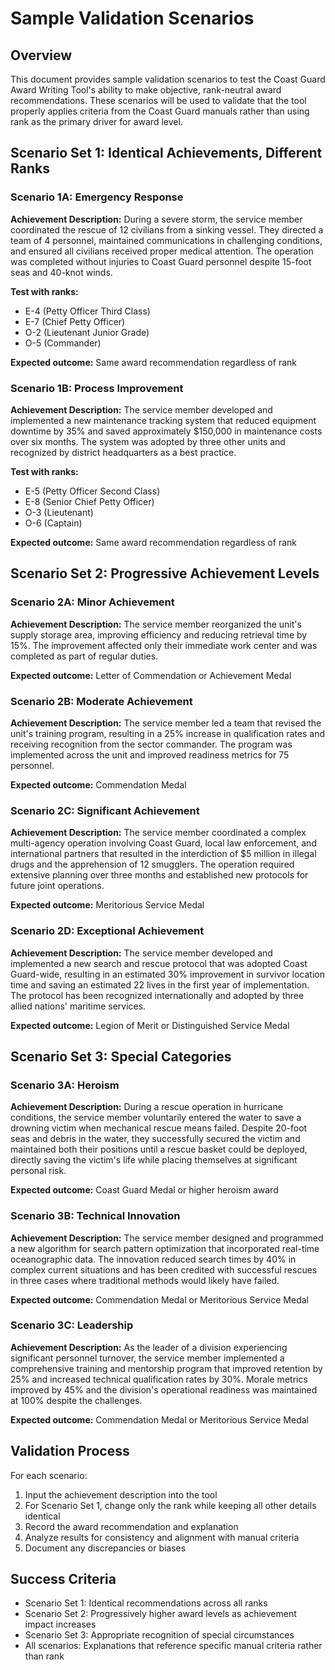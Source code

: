 # Sample Validation Scenarios

## Overview
This document provides sample validation scenarios to test the Coast Guard Award Writing Tool's ability to make objective, rank-neutral award recommendations. These scenarios will be used to validate that the tool properly applies criteria from the Coast Guard manuals rather than using rank as the primary driver for award level.

## Scenario Set 1: Identical Achievements, Different Ranks

### Scenario 1A: Emergency Response
**Achievement Description:**
During a severe storm, the service member coordinated the rescue of 12 civilians from a sinking vessel. They directed a team of 4 personnel, maintained communications in challenging conditions, and ensured all civilians received proper medical attention. The operation was completed without injuries to Coast Guard personnel despite 15-foot seas and 40-knot winds.

**Test with ranks:**
- E-4 (Petty Officer Third Class)
- E-7 (Chief Petty Officer)
- O-2 (Lieutenant Junior Grade)
- O-5 (Commander)

**Expected outcome:** Same award recommendation regardless of rank

### Scenario 1B: Process Improvement
**Achievement Description:**
The service member developed and implemented a new maintenance tracking system that reduced equipment downtime by 35% and saved approximately $150,000 in maintenance costs over six months. The system was adopted by three other units and recognized by district headquarters as a best practice.

**Test with ranks:**
- E-5 (Petty Officer Second Class)
- E-8 (Senior Chief Petty Officer)
- O-3 (Lieutenant)
- O-6 (Captain)

**Expected outcome:** Same award recommendation regardless of rank

## Scenario Set 2: Progressive Achievement Levels

### Scenario 2A: Minor Achievement
**Achievement Description:**
The service member reorganized the unit's supply storage area, improving efficiency and reducing retrieval time by 15%. The improvement affected only their immediate work center and was completed as part of regular duties.

**Expected outcome:** Letter of Commendation or Achievement Medal

### Scenario 2B: Moderate Achievement
**Achievement Description:**
The service member led a team that revised the unit's training program, resulting in a 25% increase in qualification rates and receiving recognition from the sector commander. The program was implemented across the unit and improved readiness metrics for 75 personnel.

**Expected outcome:** Commendation Medal

### Scenario 2C: Significant Achievement
**Achievement Description:**
The service member coordinated a complex multi-agency operation involving Coast Guard, local law enforcement, and international partners that resulted in the interdiction of $5 million in illegal drugs and the apprehension of 12 smugglers. The operation required extensive planning over three months and established new protocols for future joint operations.

**Expected outcome:** Meritorious Service Medal

### Scenario 2D: Exceptional Achievement
**Achievement Description:**
The service member developed and implemented a new search and rescue protocol that was adopted Coast Guard-wide, resulting in an estimated 30% improvement in survivor location time and saving an estimated 22 lives in the first year of implementation. The protocol has been recognized internationally and adopted by three allied nations' maritime services.

**Expected outcome:** Legion of Merit or Distinguished Service Medal

## Scenario Set 3: Special Categories

### Scenario 3A: Heroism
**Achievement Description:**
During a rescue operation in hurricane conditions, the service member voluntarily entered the water to save a drowning victim when mechanical rescue means failed. Despite 20-foot seas and debris in the water, they successfully secured the victim and maintained both their positions until a rescue basket could be deployed, directly saving the victim's life while placing themselves at significant personal risk.

**Expected outcome:** Coast Guard Medal or higher heroism award

### Scenario 3B: Technical Innovation
**Achievement Description:**
The service member designed and programmed a new algorithm for search pattern optimization that incorporated real-time oceanographic data. The innovation reduced search times by 40% in complex current situations and has been credited with successful rescues in three cases where traditional methods would likely have failed.

**Expected outcome:** Commendation Medal or Meritorious Service Medal

### Scenario 3C: Leadership
**Achievement Description:**
As the leader of a division experiencing significant personnel turnover, the service member implemented a comprehensive training and mentorship program that improved retention by 25% and increased technical qualification rates by 30%. Morale metrics improved by 45% and the division's operational readiness was maintained at 100% despite the challenges.

**Expected outcome:** Commendation Medal or Meritorious Service Medal

## Validation Process
For each scenario:
1. Input the achievement description into the tool
2. For Scenario Set 1, change only the rank while keeping all other details identical
3. Record the award recommendation and explanation
4. Analyze results for consistency and alignment with manual criteria
5. Document any discrepancies or biases

## Success Criteria
- Scenario Set 1: Identical recommendations across all ranks
- Scenario Set 2: Progressively higher award levels as achievement impact increases
- Scenario Set 3: Appropriate recognition of special circumstances
- All scenarios: Explanations that reference specific manual criteria rather than rank
